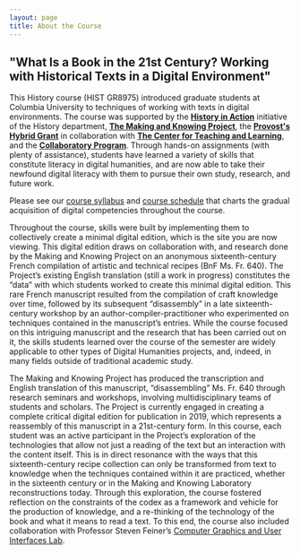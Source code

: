 ```yaml
---
layout: page
title: About the Course
---
```


## "What Is a Book in the 21st Century? Working with Historical Texts in a Digital Environment"

This History course (HIST GR8975) introduced graduate students at Columbia University to techniques of working with texts in digital environments. The course was supported by the **<a href="http://historyinaction.columbia.edu/">History in Action</a>** initiative of the History department, **<a href="http://www.makingandknowing.org/">The Making and Knowing Project</a>**, the **<a href="http://online.columbia.edu/rfp--hybrid-courses.html">Provost's Hybrid Grant</a>** in collaboration with **<a href="http://ctl.columbia.edu/">The Center for Teaching and Learning</a>**, and the **<a href="http://collaboratory.columbia.edu/">Collaboratory Program</a>**. Through hands-on assignments (with plenty of assistance), students have learned a variety of skills that constitute literacy in digital humanities, and are now able to take their newfound digital literacy with them to pursue their own study, research, and future work.

Please see our <a href="https://docs.google.com/document/d/19-Y4fKsn8U2UVZphZA8qv19OLT-BPydjCxwHWTDF_W0/edit?usp=sharing">course syllabus</a> and <a href="https://docs.google.com/a/columbia.edu/document/d/10uCbej4HOEBTzhUOaO5ZVJ64expe7Sm_Tojl8XaG0Go/edit?usp=sharing">course schedule</a> that charts the gradual acquisition of digital competencies throughout the course.

Throughout the course, skills were built by implementing them to collectively create a minimal digital edition, which is the site you are now viewing. This digital edition draws on collaboration with, and research done by the Making and Knowing Project on an anonymous sixteenth-century French compilation of artistic and technical recipes (BnF Ms. Fr. 640). The Project’s existing English translation (still a work in progress) constitutes the “data” with which students worked to create this minimal digital edition. This rare French manuscript resulted from the compilation of craft knowledge over time, followed by its subsequent “disassembly” in a late sixteenth-century workshop by an author-compiler-practitioner who experimented on techniques contained in the manuscript’s entries. While the course focused on this intriguing manuscript and the research that has been carried out on it, the skills students learned over the course of the semester are widely applicable to other types of Digital Humanities projects, and, indeed, in many fields outside of traditional academic study.

The Making and Knowing Project has produced the transcription and English translation of this manuscript, “disassembling” Ms. Fr. 640 through research seminars and workshops, involving multidisciplinary teams of students and scholars. The Project is currently engaged in creating a complete critical digital edition for publication in 2019, which represents a reassembly of this manuscript in a 21st-century form. In this course, each student was an active participant in the Project’s exploration of the technologies that allow not just a reading of the text but an interaction with the content itself. This is in direct resonance with the ways that this sixteenth-century recipe collection can only be transformed from text to knowledge when the techniques contained within it are practiced, whether in the sixteenth century or in the Making and Knowing Laboratory reconstructions today. Through this exploration, the course fostered reflection on the constraints of the codex as a framework and vehicle for the production of knowledge, and a re-thinking of the technology of the book and what it means to read a text. To this end, the course also included collaboration with Professor Steven Feiner’s <a href="http://graphics.cs.columbia.edu/home/home/">Computer Graphics and User Interfaces Lab</a>.
